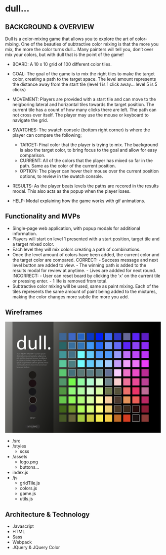 # dull...

## BACKGROUND & OVERVIEW
Dull is a color-mixing game that allows you to explore the art of color-mixing. One of the beauties of subtractive color mixing is that the more you mix, the more the color turns dull… Many painters will tell you, don’t over mix your colors, but with dull that is the point of the game!
 
- BOARD:  A 10 x 10 grid of 100 different color tiles.

- GOAL: The goal of the game is to mix the right tiles to make the target color, creating a path to the target space. The level amount represents the distance away from the start tile (level 1 is 1 click away... level 5 is 5 clicks)

- MOVEMENT: Players are provided with a start tile and can move to the neigboring lateral and horizontal tiles towards the target position. The current tile has a count of how many clicks there are left. The path can not cross over itself. The player may use the mouse or keyboard to navigate the grid.

- SWATCHES: The swatch console (bottom right corner) is where the player can compare the following;
   - TARGET: Final color that the player is trying to mix. The background is also the target color, to bring focus to the goal and allow for easy comparison.
   - CURRENT: All of the colors that the player has mixed so far in the path. Same as the color of the current position.
   - OPTION: The player can hover their mouse over the current position options, to review in the swatch console.

- RESULTS: As the player beats levels the paths are recored in the results modal. This also acts as the popup when the player loses.

- HELP: Modal explaining how the game works with gif animations.


## Functionality and MVPs

- Single-page web application, with popup modals for additional information.
- Players will start on level 1 presented with a start position, target tile and a target mixed color.
- Each level they will mix colors creating a path of combinations. 
- Once the level amount of colors have been added, the current color and the target color are compared.
   CORRECT:
      - Success message and next level button are added to view.
      - The winning path is added to the results modal for review at anytime.
      - Lives are addded for next round.
   INCORRECT:
      - User can reset board by clicking the 'x' on the current tile or pressing enter.
      - 1 life is removed from total.
- Subtractive color mixing will be used, same as paint mixing. Each of the tiles represents the same amount of paint being added to the mixtures, making the color changes more subtle the more you add.


## Wireframes
<img src='./wireframe.png' />

- /src
 - /styles
    - scss
 - /assets
    - logo.png
    - buttons...
 - index.js
 - /js
    - gridTile.js
    - colors.js
    - game.js
    - utils.js


## Architecture & Technology

-	Javascript
-	HTML
-	Sass
-	Webpack
- JQuery & JQuery Color

